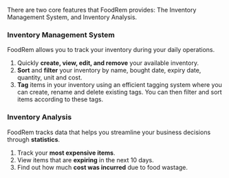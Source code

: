 There are two core features that FoodRem provides: The Inventory Management System, and Inventory Analysis.

<!-- TODO: Add links to e.g. name, bought date, expiry date, etc. -->

### Inventory Management System

FoodRem allows you to track your inventory during your daily operations.

1. Quickly **create, view, edit, and remove** your available inventory.
1. **Sort** and **filter** your inventory by name, bought date, expiry date, quantity, unit and cost.
1. **Tag** items in your inventory using an efficient tagging system where you can create, rename and delete existing tags. You can then filter and sort items according to these tags.

### Inventory Analysis

FoodRem tracks data that helps you streamline your business decisions through **statistics**.

1. Track your **most expensive items**.
1. View items that are **expiring** in the next 10 days.
1. Find out how much **cost was incurred** due to food wastage.
